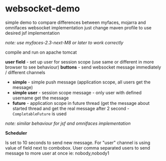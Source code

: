 # websocket-demo
simple demo to compare differences between myfaces, mojarra and omnifaces websocket implementation
just change maven profile to use desired jsf implementation

*note: use myfaces-2.3-next-M8 or later to work correctly*

compile and run on apache tomcat

**user field** - set up user for session scope (use same or different in more browser to see behaviour)
**buttons** - send websocket message immediately / different channels 

- **simple** - simple push message (application scope, all users get the message)
- **simple user** - session scope message - only user with defined username get the message 
- **future** - application scope in future thread (get the message about started thread and get the real 
message after 2 second - `CompletableFuture` is used

*note: similar behaviour for jsf and omnifaces implementation*

**Scheduler**

Is set to 10 seconds to send new message. For "user" channel is using value of field next to combobox. 
User comma separated users to send message to more user at once ie: nobody,nobody1
